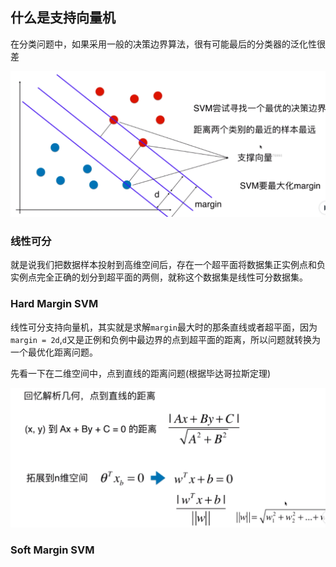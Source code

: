 ## 什么是支持向量机     

在分类问题中，如果采用一般的决策边界算法，很有可能最后的分类器的泛化性很差           

![define svm](./images/definesvm.png)        


### 线性可分      

就是说我们把数据样本投射到高维空间后，存在一个超平面将数据集正实例点和负实例点完全正确的划分到超平面的两侧，就称这个数据集是线性可分数据集。    

### Hard Margin SVM     
线性可分支持向量机，其实就是求解`margin`最大时的那条直线或者超平面，因为`margin = 2d`,`d`又是正例和负例中最边界的点到超平面的距离，所以问题就转换为一个最优化距离问题。       

先看一下在二维空间中，点到直线的距离问题(根据毕达哥拉斯定理)           

![point to edge](./images/pointtoedge.png)        



### Soft Margin SVM     

    

